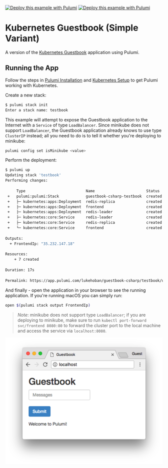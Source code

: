 [![Deploy this example with Pulumi](https://get.pulumi.com/new/button.svg)](https://app.pulumi.com/new?template=https://github.com/pulumi/examples/blob/master/kubernetes-cs-guestbook/simple/README.md#gh-light-mode-only)
[![Deploy this example with Pulumi](https://get.pulumi.com/new/button-light.svg)](https://app.pulumi.com/new?template=https://github.com/pulumi/examples/blob/master/kubernetes-cs-guestbook/simple/README.md#gh-dark-mode-only)

# Kubernetes Guestbook (Simple Variant)

A version of the [Kubernetes Guestbook](https://kubernetes.io/docs/tutorials/stateless-application/guestbook/)
application using Pulumi.

## Running the App

Follow the steps in [Pulumi Installation](https://www.pulumi.com/docs/get-started/install/) and [Kubernetes Setup](https://www.pulumi.com/docs/intro/cloud-providers/kubernetes/setup/) to get Pulumi working with Kubernetes.

Create a new stack:

```sh
$ pulumi stack init
Enter a stack name: testbook
```

This example will attempt to expose the Guestbook application to the Internet with a `Service` of
type `LoadBalancer`. Since minikube does not support `LoadBalancer`, the Guestbook application
already knows to use type `ClusterIP` instead; all you need to do is to tell it whether you're
deploying to minikube:

```sh
pulumi config set isMinikube <value>
```

Perform the deployment:

```sh
$ pulumi up
Updating stack 'testbook'
Performing changes:

     Type                           Name                       Status
 +   pulumi:pulumi:Stack            guestbook-csharp-testbook  created
 +   ├─ kubernetes:apps:Deployment  redis-replica              created
 +   ├─ kubernetes:apps:Deployment  frontend                   created
 +   ├─ kubernetes:apps:Deployment  redis-leader               created
 +   ├─ kubernetes:core:Service     redis-leader               created
 +   ├─ kubernetes:core:Service     redis-replica              created
 +   └─ kubernetes:core:Service     frontend                   created

Outputs:
  + FrontendIp: "35.232.147.18"

Resources:
    + 7 created

Duration: 17s

Permalink: https://app.pulumi.com/lukehoban/guestbook-csharp/testbook/updates/1
```

And finally - open the application in your browser to see the running application. If you're running
macOS you can simply run:

```sh
open $(pulumi stack output FrontendIp)
```

> _Note_: minikube does not support type `LoadBalancer`; if you are deploying to minikube, make sure
> to run `kubectl port-forward svc/frontend 8080:80` to forward the cluster port to the local
> machine and access the service via `localhost:8080`.

![Guestbook in browser](./imgs/guestbook.png)

